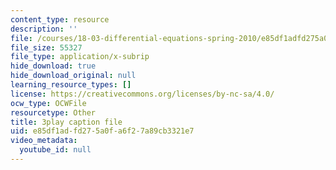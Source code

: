 ```yaml
---
content_type: resource
description: ''
file: /courses/18-03-differential-equations-spring-2010/e85df1adfd275a0fa6f27a89cb3321e7_e3FfmXtkppM.vtt
file_size: 55327
file_type: application/x-subrip
hide_download: true
hide_download_original: null
learning_resource_types: []
license: https://creativecommons.org/licenses/by-nc-sa/4.0/
ocw_type: OCWFile
resourcetype: Other
title: 3play caption file
uid: e85df1ad-fd27-5a0f-a6f2-7a89cb3321e7
video_metadata:
  youtube_id: null
---
```

